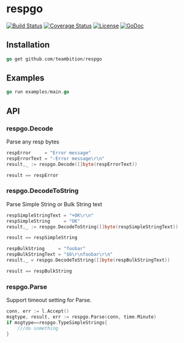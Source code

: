 # respgo


[![Build Status](https://travis-ci.org/teambition/respgo.svg?branch=master)](https://travis-ci.org/teambition/respgo)
[![Coverage Status](http://img.shields.io/coveralls/teambition/respgo.svg?style=flat-square)](https://coveralls.io/r/teambition/respgo)
[![License](http://img.shields.io/badge/license-mit-blue.svg?style=flat-square)](https://raw.githubusercontent.com/teambition/respgo/master/LICENSE)
[![GoDoc](http://img.shields.io/badge/go-documentation-blue.svg?style=flat-square)](http://godoc.org/github.com/teambition/respgo)


## Installation
```go
go get github.com/teambition/respgo
```
## Examples
```go
go run examples/main.go
```
## API
### respgo.Decode
Parse any resp bytes
```go
respError     = "Error message"
respErrorText = "-Error message\r\n"
result,_ := respgo.Decode([]byte(respErrorText))

result == respError
```
### respgo.DecodeToString
Parse Simple String or Bulk String text
```go
respSimpleStringText = "+OK\r\n"
respSimpleString     = "OK"
result,_ := respgo.DecodeToString([]byte(respSimpleStringText))

result == respSimpleString

respBulkString     = "foobar"
respBulkStringText = "$6\r\nfoobar\r\n"
result,_ = respgo.DecodeToString([]byte(respBulkStringText))

result == respBulkString
```
### respgo.Parse
Support timeout setting for Parse.
```go
conn, err := l.Accept()
msgtype, result, err := respgo.Parse(conn, time.Minute)
if msgtype==respgo.TypeSimpleStrings{
    ///do something
}
```